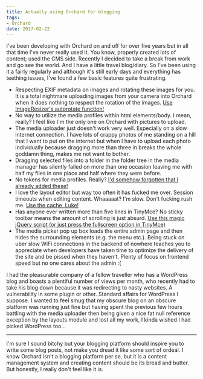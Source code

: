 ```yaml
---
title: Actually using Orchard for blogging
tags:
- Orchard
date: 2017-02-22
---
```


I've been developing with Orchard on and off for over five years but in all that time I've never really used it. You know, properly created lots of content; used the CMS side. Recently I decided to take a break from work and go see the world. And I have a little travel blog/diary. So I've been using it a fairly regularly and although it's still early days and everything has teething issues, I've found a few basic features quite frustrating.

 - Respecting EXIF metadata on images and rotating these images for you. It is a total nightmare uploading images from your camera into Orchard when it does nothing to respect the rotation of the images. [Use ImageResizer's autorotate function!][1]
 - No way to utilize the media profiles within html elements/body. I mean, really? I feel like I'm the only one on Orchard with pictures to upload.
 - The media uploader just doesn't work very well. Especially on a slow internet connection. I have lots of crappy photos of me standing on a hill that I want to put on the internet but when I have to upload each photo individually because dragging more than three in breaks the whole goddamn thing, makes me not want to bother.
 - Dragging selected files into a folder in the folder tree in the media manager has silently failed on more than one occasion leaving me with half my files in one place and half where they were before.
 - No tokens for media profiles. Really? [I'd somehow forgotten that I already added these!][2]
 - I love the layout editor but way too often it has fucked me over. Session timeouts when editing content. Whaaaaat? I'm slow. Don't fucking rush me. [Use the cache, Luke!][3]
 - Has anyone ever written more than five lines in TinyMce? No sticky toolbar means the amount of scrolling is just absurd. [Use this magic jQuery script (or just press the fullscreen option in TinyMce)][4]
 - The media picker pop up box loads the entire admin page and then hides the surrounding elements (e.g. the menu etc.). Being stuck on uber slow WiFi connections in the backend of nowhere teaches you to appreciate when developers have taken time to optimize the delivery of the site and be pissed when they haven't. Plenty of focus on frontend speed but no one cares about the admin :( 


I had the pleasurable company of a fellow traveller who has a WordPress blog and boasts a plentiful number of views per month, who recently had to take his blog down because it was redirecting to nasty websites. A vulnerability in some plugin or other. Standard affairs for WordPress I suppose. I wanted to feel smug that my obscure blog on an obscure platform was running just fine but having spent the previous few hours battling with the media uploader then being given a nice fat null reference exception by the layouts module and lost all my work, I kinda wished I had picked WordPress too...

----------

I'm sure I sound bitchy but your blogging platform should inspire you to write some blog posts, not make you dread it like some sort of ordeal. I know Orchard isn't a blogging platform per se, but it is a content management system and creating content should be its bread and butter. But honestly, I really don't feel like it is.


  [1]: http://arkleseizure.net/respecting-exif-metadata-in-orchard-images
  [2]: http://arkleseizure.net/media-profile-tokens-for-orchard-cms
  [3]: http://arkleseizure.net/replacing-orchard-layout-s-use-of-the-http-session-with-the-cache
  [4]: http://arkleseizure.net/creating-a-static-toolbar-for-tinymce